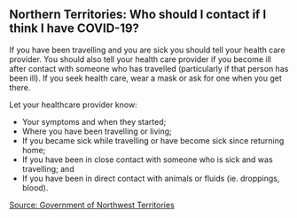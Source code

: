 ## Northern Territories: Who should I contact if I think I have COVID-19?

If you have been travelling and you are sick you should tell your health care provider. You should also tell your health care provider if you become ill after contact with someone who has travelled (particularly if that person has been ill). If you seek health care, wear a mask or ask for one when you get there.

Let your healthcare provider know:

- Your symptoms and when they started;
- Where you have been travelling or living;
- If you became sick while travelling or have become sick since returning home;
- If you have been in close contact with someone who is sick and was travelling; and
- If you have been in direct contact with animals or fluids (ie. droppings, blood).

[Source: Government of Northwest Territories](https://www.hss.gov.nt.ca/en/services/coronavirus-disease-covid-19/coronavirus-disease-covid-19-faqs)
